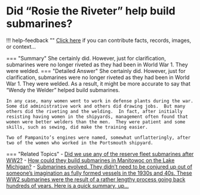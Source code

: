 # Did “Rosie the Riveter” help build submarines?

!!! help-feedback ""
    <a href="/feedback/" data-feedback-link>Click here</a>
    if you can contribute facts, records, images, or context…

<a id="summary"></a>
=== "Summary"
    She certainly did. However, just for clarification, submarines were no longer riveted as they had been in World War 1. They were welded.
=== "Detailed Answer"
    She certainly did.  However, just for clarification, submarines were no longer riveted as they had been in World War 1.  They were welded.  As a result, it might be more accurate to say that “Wendy the Welder” helped build submarines.

    In any case, many women went to work in defense plants during the war.  Some did administrative work and others did drawing jobs.  But many others did the riveting and the welding.  In fact, after initially resisting having women in the shipyards, management often found that women were better welders than the men.  They were patient and some skills, such as sewing, did make the training easier.

    Two of Pampanito’s engines were named, somewhat unflatteringly, after two of the women who worked in the Portsmouth shipyard.
=== "Related Topics"
    - [Did we use any of the reserve fleet submarines after WW2?](./did-we-use-any-of-the-reserve-fleet-submarines-after-ww2.md#summary)
    - [How could they build submarines in Manitowoc on the Lake Michigan?](./how-could-they-build-submarines-in-manitowoc-on-the-lake-michigan.md#summary)
    - [Submarines evolved. They didn’t need to be conjured up out of someone’s imagination as fully formed vessels in the 1930s and 40s. These WW2 submarines were the result of a rather lengthy process going back hundreds of years. Here is a quick summary, up…](./submarines-evolved-they-didnt-need-to-be-conjured-up-out-of-someones-imagination.md#summary)